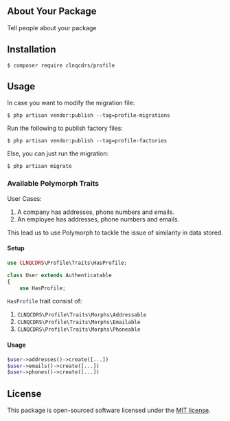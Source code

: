 ## About Your Package

Tell people about your package

## Installation

```
$ composer require clnqcdrs/profile 
```

## Usage

In case you want to modify the migration file:

```
$ php artisan vendor:publish --tag=profile-migrations
```

Run the following to publish factory files:

```
$ php artisan vendor:publish --tag=profile-factories
```

Else, you can just run the migration:

```
$ php artisan migrate
```

### Available Polymorph Traits

User Cases: 

1. A company has addresses, phone numbers and emails.
2. An employee has addresses, phone numbers and emails.

This lead us to use Polymorph to tackle the issue of similarity in data stored.

#### Setup

```php
use CLNQCDRS\Profile\Traits\HasProfile;

class User extends Authenticatable 
{
	use HasProfile;
```

`HasProfile` trait consist of:

1. `CLNQCDRS\Profile\Traits\Morphs\Addressable`
2. `CLNQCDRS\Profile\Traits\Morphs\Emailable`
3. `CLNQCDRS\Profile\Traits\Morphs\Phoneable`

#### Usage

```php
$user->addresses()->create([...])
$user->emails()->create([...])
$user->phones()->create([...])
```

## License

This package is open-sourced software licensed under the [MIT license](http://opensource.org/licenses/MIT).
